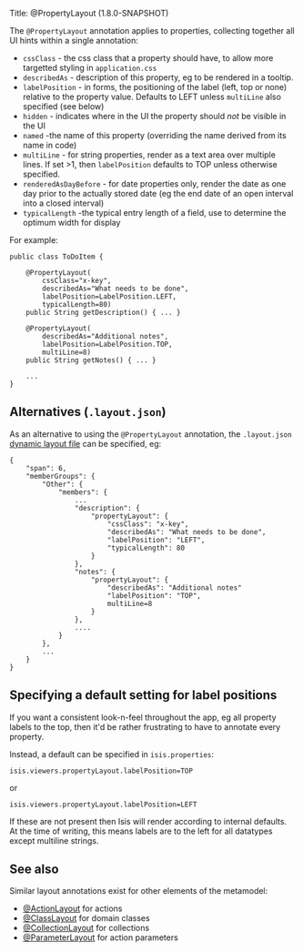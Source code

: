 Title: @PropertyLayout (1.8.0-SNAPSHOT)

The `@PropertyLayout` annotation applies to properties, collecting together all UI hints within a single
annotation:

* `cssClass` - the css class that a property should have, to allow more targetted styling in `application.css`
* `describedAs` - description of this property, eg to be rendered in a tooltip.
* `labelPosition` - in forms, the positioning of the label (left, top or none) relative to the property value.  Defaults to LEFT unless `multiLine` also specified (see below)
* `hidden` - indicates where in the UI the property should *not* be visible in the UI
* `named` -the name of this property (overriding the name derived from its name in code)
* `multiLine` - for string properties, render as a text area over multiple lines.  If set >1, then `labelPosition` defaults to TOP unless otherwise specified.
* `renderedAsDayBefore` - for date properties only, render the date as one day prior to the actually stored date (eg the end date of an open interval into a closed interval)
* `typicalLength` -the typical entry length of a field, use to determine the optimum width for display

For example:

    public class ToDoItem {
       
        @PropertyLayout(
            cssClass="x-key",
            describedAs="What needs to be done",
            labelPosition=LabelPosition.LEFT,
            typicalLength=80)
        public String getDescription() { ... }
       
        @PropertyLayout(
            describedAs="Additional notes",
            labelPosition=LabelPosition.TOP,
            multiLine=8)
        public String getNotes() { ... }
       
        ...
    }


## Alternatives (`.layout.json`)

As an alternative to using the `@PropertyLayout` annotation, the `.layout.json`
[dynamic layout file](../../components/viewers/wicket/dynamic-layouts.html) 
can be specified, eg:

    {
        "span": 6,
        "memberGroups": {
            "Other": {
                "members": {
                    ...
                    "description": {
                        "propertyLayout": {
                            "cssClass": "x-key",
                            "describedAs": "What needs to be done",
                            "labelPosition": "LEFT",
                            "typicalLength": 80
                        }
                    },
                    "notes": {
                        "propertyLayout": {
                            "describedAs": "Additional notes"
                            "labelPosition": "TOP",
                            multiLine=8
                        }
                    },
                    ....
                }
            },
            ...
        }
    }


## Specifying a default setting for label positions

If you want a consistent look-n-feel throughout the app, eg all property labels to the top, then it'd be rather
frustrating to have to annotate every property.

Instead, a default can be specified in `isis.properties`:

    isis.viewers.propertyLayout.labelPosition=TOP
    
or

    isis.viewers.propertyLayout.labelPosition=LEFT

If these are not present then Isis will render according to internal defaults.  At the time of writing, this means labels are to the left for all datatypes except multiline strings.

## See also

Similar layout annotations exist for other elements of the metamodel:

* [@ActionLayout](./ActionLayout.html) for actions
* [@ClassLayout](./ClassLayout.html) for domain classes
* [@CollectionLayout](./CollectionLayout.html) for collections
* [@ParameterLayout](./ParameterLayout.html) for action parameters
